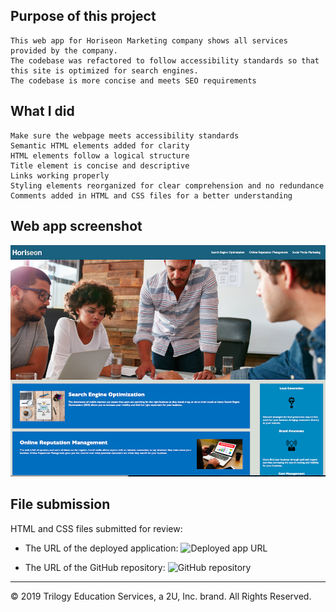 ## Purpose of this project

```
This web app for Horiseon Marketing company shows all services provided by the company.
The codebase was refactored to follow accessibility standards so that this site is optimized for search engines.
The codebase is more concise and meets SEO requirements
```

## What I did

```
Make sure the webpage meets accessibility standards
Semantic HTML elements added for clarity
HTML elements follow a logical structure
Title element is concise and descriptive
Links working properly
Styling elements reorganized for clear comprehension and no redundance
Comments added in HTML and CSS files for a better understanding
```

## Web app screenshot

![web page screenshot](assets/Code-refactor-screenshot.png)

## File submission

HTML and CSS files submitted for review:

- The URL of the deployed application:
  ![Deployed app URL](https://jessicaperez1.github.io/Code-Refactor/)

- The URL of the GitHub repository:
  ![GitHub repository](https://jessicaperez1.github.io/Code-Refactor/)

---

© 2019 Trilogy Education Services, a 2U, Inc. brand. All Rights Reserved.
